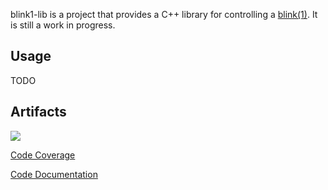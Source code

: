 blink1-lib is a project that provides a C++ library for controlling a [blink(1)](https://blink1.thingm.com/). It is still a work in progress.

Usage
-----
TODO

Artifacts
-------------
![](https://github.com/evan1026/blink1-lib/workflows/build/badge.svg?branch=master)

[Code Coverage](coverage/index.html)

[Code Documentation](docs/index.html)
